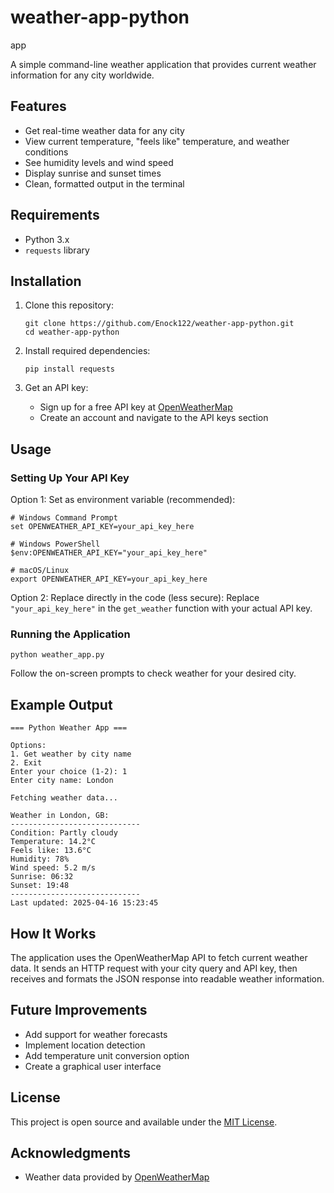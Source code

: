 # weather-app-python
app

A simple command-line weather application that provides current weather information for any city worldwide.

## Features

- Get real-time weather data for any city
- View current temperature, "feels like" temperature, and weather conditions
- See humidity levels and wind speed
- Display sunrise and sunset times
- Clean, formatted output in the terminal

## Requirements

- Python 3.x
- `requests` library

## Installation

1. Clone this repository:
   ```
   git clone https://github.com/Enock122/weather-app-python.git
   cd weather-app-python
   ```

2. Install required dependencies:
   ```
   pip install requests
   ```

3. Get an API key:
   - Sign up for a free API key at [OpenWeatherMap](https://openweathermap.org/)
   - Create an account and navigate to the API keys section

## Usage

### Setting Up Your API Key

Option 1: Set as environment variable (recommended):
```
# Windows Command Prompt
set OPENWEATHER_API_KEY=your_api_key_here

# Windows PowerShell
$env:OPENWEATHER_API_KEY="your_api_key_here"

# macOS/Linux
export OPENWEATHER_API_KEY=your_api_key_here
```

Option 2: Replace directly in the code (less secure):
Replace `"your_api_key_here"` in the `get_weather` function with your actual API key.

### Running the Application

```
python weather_app.py
```

Follow the on-screen prompts to check weather for your desired city.

## Example Output

```
=== Python Weather App ===

Options:
1. Get weather by city name
2. Exit
Enter your choice (1-2): 1
Enter city name: London

Fetching weather data...

Weather in London, GB:
-----------------------------
Condition: Partly cloudy
Temperature: 14.2°C
Feels like: 13.6°C
Humidity: 78%
Wind speed: 5.2 m/s
Sunrise: 06:32
Sunset: 19:48
-----------------------------
Last updated: 2025-04-16 15:23:45
```

## How It Works

The application uses the OpenWeatherMap API to fetch current weather data. It sends an HTTP request with your city query and API key, then receives and formats the JSON response into readable weather information.

## Future Improvements

- Add support for weather forecasts
- Implement location detection
- Add temperature unit conversion option
- Create a graphical user interface

## License

This project is open source and available under the [MIT License](LICENSE).

## Acknowledgments

- Weather data provided by [OpenWeatherMap](https://openweathermap.org/)
